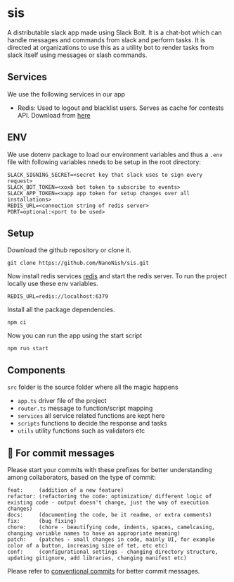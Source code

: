 # sis
A distributable slack app made using Slack Bolt. It is a chat-bot which can handle messages and commands from slack and perform tasks. It is directed at organizations to use this as a utility bot to render tasks from slack itself using messages or slash commands. 

## Services
We use the following services in our app
* Redis: Used to logout and blacklist users. Serves as cache for contests API. Download from [here](https://redis.io/download)

## ENV
We use dotenv package to load our environment variables and thus a `.env` file with following variables nneds to be setup in the root directory:

    SLACK_SIGNING_SECRET=<secret key that slack uses to sign every request>
    SLACK_BOT_TOKEN=<xoxb bot token to subscribe to events>
    SLACK_APP_TOKEN=<xapp app token for setup changes over all installations>
    REDIS_URL=<connection string of redis server>
    PORT=optional:<port to be used>

## Setup
Download the github repository or clone it.
```shell script
git clone https://github.com/NanoNish/sis.git
```
Now install redis services [redis](https://redis.io/topics/quickstart) and start the redis server. To run the project locally use these env variables.
```
REDIS_URL=redis://localhost:6379
```
Install all the package dependencies.
```
npm ci
```
Now you can run the app using the start script
```
npm run start
```

## Components
`src` folder is the source folder where all the magic happens
* `app.ts`          driver file of the project
* `router.ts`       message to function/script mapping
* `services`        all service related functions are kept here
* `scripts`         functions to decide the response and tasks
* `utils`           utility functions such as validators etc

## 💬 For commit messages

Please start your commits with these prefixes for better understanding among collaborators, based on the type of commit:

    feat:     (addition of a new feature)
    refactor: (refactoring the code: optimization/ different logic of existing code - output doesn't change, just the way of execution changes)
    docs:     (documenting the code, be it readme, or extra comments)
    fix:      (bug fixing)
    chore:    (chore - beautifying code, indents, spaces, camelcasing, changing variable names to have an appropriate meaning)
    patch:    (patches - small changes in code, mainly UI, for example color of a button, increasing size of tet, etc etc)
    conf:     (configurational settings - changing directory structure, updating gitignore, add libraries, changing manifest etc)
    
Please refer to [conventional commits](https://www.conventionalcommits.org/en/v1.0.0/#summary) for better commit messages.

